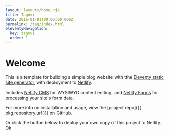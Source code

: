 ```yaml
---
layout: layouts/home.njk
title: Tagovi
date: 2016-01-01T00:00:00.000Z
permalink: /tag/index.html
eleventyNavigation:
  key: tagovi
  order: 1
---
```

# Welcome

This is a template for building a simple blog website with tthe [Eleventy static site generator](https://www.11ty.io), with deployment to [Netlify](https://www.netlify.com).

Includes [Netlify CMS](https://www.netlifycms.org) for WYSIWYG content editing, and [Netlify Forms](https://www.netlify.com/docs/form-handling) for processing your site's form data.

For more info on installation and usage, view the [project repo]({{ pkg.repository.url }}) on GitHub.

Or click the button below to deploy your own copy of this project to Netlify. Ok
